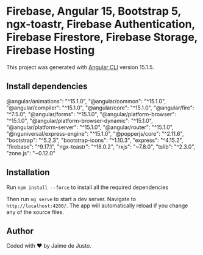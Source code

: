 # Firebase, Angular 15, Bootstrap 5, ngx-toastr, Firebase Authentication, Firebase Firestore, Firebase Storage, Firebase Hosting

This project was generated with [Angular CLI](https://github.com/angular/angular-cli) version 15.1.5.
## Install dependencies

@angular/animations": "^15.1.0",
    "@angular/common": "^15.1.0",
    "@angular/compiler": "^15.1.0",
    "@angular/core": "^15.1.0",
    "@angular/fire": "^7.5.0",
    "@angular/forms": "^15.1.0",
    "@angular/platform-browser": "^15.1.0",
    "@angular/platform-browser-dynamic": "^15.1.0",
    "@angular/platform-server": "^15.1.0",
    "@angular/router": "^15.1.0",
    "@nguniversal/express-engine": "^15.1.0",
    "@popperjs/core": "^2.11.6",
    "bootstrap": "^5.2.3",
    "bootstrap-icons": "^1.10.3",
    "express": "^4.15.2",
    "firebase": "^9.17.1",
    "ngx-toastr": "^16.0.2",
    "rxjs": "~7.8.0",
    "tslib": "^2.3.0",
    "zone.js": "~0.12.0"

## Installation

Run `npm install --force` to install all the required dependencies

Then run `ng serve` to start a dev server.
Navigate to `http://localhost:4200/`. The app will automatically reload if you change any of the source files.

## Author

Coded with ❤️ by Jaime de Justo.
